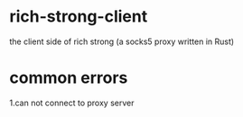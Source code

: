 # rich-strong-client
the client side of rich strong (a socks5 proxy written in Rust)

# common errors
1.can not connect to proxy server
